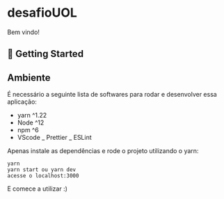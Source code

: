 # desafioUOL

Bem vindo!

## 🚀 Getting Started

## Ambiente

É necessário a seguinte lista de softwares para rodar e desenvolver essa aplicação:
- yarn ^1.22
- Node ^12
- npm ^6
- VScode
  _ Prettier
  _ ESLint

Apenas instale as dependências e rode o projeto utilizando o yarn:

    yarn
    yarn start ou yarn dev
    acesse o localhost:3000

E comece a utilizar :)


